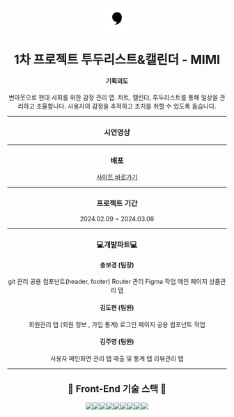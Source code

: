 <div align= "center">
</div>

<div style="text-align: center;">
    <img src="/public/android-chrome-512x512.png" width="60">

# 1차 프로젝트 투두리스트&캘린더 - MIMI

#### 기획의도

번아웃으로 현대 사회를 위한 감정 관리 앱. 차트, 캘린더, 투두리스트를 통해 일상을 관리하고 조율합니다.
사용자의 감정을 추적하고 조치를 취할 수 있도록 돕습니다.

---

</div>
<div align="center">
<h3>시연영상</h3>
<div align="center">
 <p>
      <!-- <img src="/public/DemoVideo.gif"/> -->
    </p>

---

<div align="center">
<h3>배포</h3>
<div align="center">
    <span>
        <a href="http://192.168.0.144:5223/" target="_blank">
            사이트 바로가기
        </a>
    </span>
</div>
</div>

---

### 프로젝트 기간

2024.02.09 ~ 2024.03.08

</div>

---

<div align="center">
<h3> 💻개발파트💻 </h3>

#### 송보경 (팀장)

git 관리
공용 컴포넌트(header, footer)
Router 관리
Figma 작업
메인 페이지
상품관리 탭

#### 김도현 (팀원)

회원관리 탭
(회원 정보 , 가입 통계)
로그인 페이지
공용 컴포넌트 작업

#### 김주영 (팀원)

사용자 메인화면 관리 탭
매출 및 통계 탭
리뷰관리 탭

---

</div>

## 🔨 Front-End 기술 스택 🔨

<div style="text-align: center;">
    <div style="display: flex; flex-direction: row; justify-content: center;">
        <img src="https://img.shields.io/badge/React-61DAFB?style=flat&logo=react&logoColor=white" />
        <img src="https://img.shields.io/badge/Node.js-339933?style=flat&for-the-badge&logo=Node.js&logoColor=white">
        <img src="https://img.shields.io/badge/axios-5A29E4?style=flat&logo=axios&logoColor=white" />
        <img src="https://img.shields.io/badge/JavaScript-F7DF1E?style=flat&logo=JavaScript&logoColor=white" />
        <img src="https://img.shields.io/badge/StyledComponents-DB7093?style=flat&logo=styledcomponents&logoColor=white" />
        <img src="https://img.shields.io/badge/Sass-CC6699?style=flat&for-the-badge&logo=Sass&logoColor=white">
        <img src="https://img.shields.io/badge/CSS3-1572B6?style=flat&logo=CSS3&logoColor=white" />
        <img src="https://img.shields.io/badge/HTML5-E34F26?style=flat&logo=HTML5&logoColor=white" />
        <img src="https://img.shields.io/badge/Ant Design-0170FE?style=flat&for-the-badge&logo=Ant Design&logoColor=white">
    </div>
</div>
